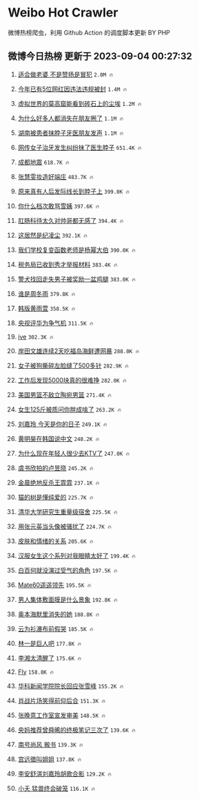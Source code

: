 # Weibo Hot Crawler 



微博热榜爬虫，利用 Github Action 的调度脚本更新 BY PHP 


## 微博今日热榜 更新于 2023-09-04 00:27:32 
1. [适合做老婆 不是赞扬是冒犯](https://s.weibo.com/weibo?q=%E9%80%82%E5%90%88%E5%81%9A%E8%80%81%E5%A9%86%20%E4%B8%8D%E6%98%AF%E8%B5%9E%E6%89%AC%E6%98%AF%E5%86%92%E7%8A%AF&t=31&band_rank=1&Refer=top) `2.0M 🔥` 

1. [今年已有5位网红因违法违规被封](https://s.weibo.com/weibo?q=%23%E4%BB%8A%E5%B9%B4%E5%B7%B2%E6%9C%895%E4%BD%8D%E7%BD%91%E7%BA%A2%E5%9B%A0%E8%BF%9D%E6%B3%95%E8%BF%9D%E8%A7%84%E8%A2%AB%E5%B0%81%23&t=31&band_rank=2&Refer=top) `1.4M 🔥` 

1. [虚拟世界的莫高窟能看到砖石上的尘埃](https://s.weibo.com/weibo?q=%23%E8%99%9A%E6%8B%9F%E4%B8%96%E7%95%8C%E7%9A%84%E8%8E%AB%E9%AB%98%E7%AA%9F%E8%83%BD%E7%9C%8B%E5%88%B0%E7%A0%96%E7%9F%B3%E4%B8%8A%E7%9A%84%E5%B0%98%E5%9F%83%23&t=31&band_rank=3&Refer=top) `1.2M 🔥` 

1. [为什么好多人都消失在朋友圈了](https://s.weibo.com/weibo?q=%23%E4%B8%BA%E4%BB%80%E4%B9%88%E5%A5%BD%E5%A4%9A%E4%BA%BA%E9%83%BD%E6%B6%88%E5%A4%B1%E5%9C%A8%E6%9C%8B%E5%8F%8B%E5%9C%88%E4%BA%86%23&t=31&band_rank=4&Refer=top) `1.1M 🔥` 

1. [湖南被患者抹脖子牙医朋友发声](https://s.weibo.com/weibo?q=%23%E6%B9%96%E5%8D%97%E8%A2%AB%E6%82%A3%E8%80%85%E6%8A%B9%E8%84%96%E5%AD%90%E7%89%99%E5%8C%BB%E6%9C%8B%E5%8F%8B%E5%8F%91%E5%A3%B0%23&t=31&band_rank=5&Refer=top) `1.1M 🔥` 

1. [网传女子治牙发生纠纷抹了医生脖子](https://s.weibo.com/weibo?q=%23%E7%BD%91%E4%BC%A0%E5%A5%B3%E5%AD%90%E6%B2%BB%E7%89%99%E5%8F%91%E7%94%9F%E7%BA%A0%E7%BA%B7%E6%8A%B9%E4%BA%86%E5%8C%BB%E7%94%9F%E8%84%96%E5%AD%90%23&t=31&band_rank=6&Refer=top) `651.4K 🔥` 

1. [成都地震](https://s.weibo.com/weibo?q=%E6%88%90%E9%83%BD%E5%9C%B0%E9%9C%87&t=31&band_rank=7&Refer=top) `618.7K 🔥` 

1. [张慧雯妆造好端庄](https://s.weibo.com/weibo?q=%23%E5%BC%A0%E6%85%A7%E9%9B%AF%E5%A6%86%E9%80%A0%E5%A5%BD%E7%AB%AF%E5%BA%84%23&t=31&band_rank=8&Refer=top) `483.7K 🔥` 

1. [原来真有人后发际线长到脖子上](https://s.weibo.com/weibo?q=%E5%8E%9F%E6%9D%A5%E7%9C%9F%E6%9C%89%E4%BA%BA%E5%90%8E%E5%8F%91%E9%99%85%E7%BA%BF%E9%95%BF%E5%88%B0%E8%84%96%E5%AD%90%E4%B8%8A&t=31&band_rank=9&Refer=top) `399.0K 🔥` 

1. [你什么档次敢骂雪姨](https://s.weibo.com/weibo?q=%23%E4%BD%A0%E4%BB%80%E4%B9%88%E6%A1%A3%E6%AC%A1%E6%95%A2%E9%AA%82%E9%9B%AA%E5%A7%A8%23&t=31&band_rank=10&Refer=top) `397.6K 🔥` 

1. [肛肠科待太久对帅哥都无感了](https://s.weibo.com/weibo?q=%23%E8%82%9B%E8%82%A0%E7%A7%91%E5%BE%85%E5%A4%AA%E4%B9%85%E5%AF%B9%E5%B8%85%E5%93%A5%E9%83%BD%E6%97%A0%E6%84%9F%E4%BA%86%23&t=31&band_rank=11&Refer=top) `394.4K 🔥` 

1. [这居然是纪凌尘](https://s.weibo.com/weibo?q=%23%E8%BF%99%E5%B1%85%E7%84%B6%E6%98%AF%E7%BA%AA%E5%87%8C%E5%B0%98%23&t=31&band_rank=12&Refer=top) `392.1K 🔥` 

1. [我们学校复变函数老师是杨幂大伯](https://s.weibo.com/weibo?q=%E6%88%91%E4%BB%AC%E5%AD%A6%E6%A0%A1%E5%A4%8D%E5%8F%98%E5%87%BD%E6%95%B0%E8%80%81%E5%B8%88%E6%98%AF%E6%9D%A8%E5%B9%82%E5%A4%A7%E4%BC%AF&t=31&band_rank=13&Refer=top) `390.0K 🔥` 

1. [税务局已收到秀才举报材料](https://s.weibo.com/weibo?q=%23%E7%A8%8E%E5%8A%A1%E5%B1%80%E5%B7%B2%E6%94%B6%E5%88%B0%E7%A7%80%E6%89%8D%E4%B8%BE%E6%8A%A5%E6%9D%90%E6%96%99%23&t=31&band_rank=14&Refer=top) `383.4K 🔥` 

1. [警犬找回走失男子被奖励一盆鸡腿](https://s.weibo.com/weibo?q=%23%E8%AD%A6%E7%8A%AC%E6%89%BE%E5%9B%9E%E8%B5%B0%E5%A4%B1%E7%94%B7%E5%AD%90%E8%A2%AB%E5%A5%96%E5%8A%B1%E4%B8%80%E7%9B%86%E9%B8%A1%E8%85%BF%23&t=31&band_rank=15&Refer=top) `383.0K 🔥` 

1. [谁是周冬雨](https://s.weibo.com/weibo?q=%E8%B0%81%E6%98%AF%E5%91%A8%E5%86%AC%E9%9B%A8&t=31&band_rank=16&Refer=top) `379.8K 🔥` 

1. [韩版黄雨萱](https://s.weibo.com/weibo?q=%E9%9F%A9%E7%89%88%E9%BB%84%E9%9B%A8%E8%90%B1&t=31&band_rank=17&Refer=top) `358.5K 🔥` 

1. [央视评华为争气机](https://s.weibo.com/weibo?q=%23%E5%A4%AE%E8%A7%86%E8%AF%84%E5%8D%8E%E4%B8%BA%E4%BA%89%E6%B0%94%E6%9C%BA%23&t=31&band_rank=18&Refer=top) `311.5K 🔥` 

1. [ive](https://s.weibo.com/weibo?q=ive&t=31&band_rank=19&Refer=top) `302.3K 🔥` 

1. [岸田文雄连续2天吃福岛海鲜遭网暴](https://s.weibo.com/weibo?q=%23%E5%B2%B8%E7%94%B0%E6%96%87%E9%9B%84%E8%BF%9E%E7%BB%AD2%E5%A4%A9%E5%90%83%E7%A6%8F%E5%B2%9B%E6%B5%B7%E9%B2%9C%E9%81%AD%E7%BD%91%E6%9A%B4%23&t=31&band_rank=20&Refer=top) `288.0K 🔥` 

1. [女子被狗撕碎左脸缝了500多针](https://s.weibo.com/weibo?q=%23%E5%A5%B3%E5%AD%90%E8%A2%AB%E7%8B%97%E6%92%95%E7%A2%8E%E5%B7%A6%E8%84%B8%E7%BC%9D%E4%BA%86500%E5%A4%9A%E9%92%88%23&t=31&band_rank=21&Refer=top) `282.9K 🔥` 

1. [工作后发现5000块真的很难挣](https://s.weibo.com/weibo?q=%23%E5%B7%A5%E4%BD%9C%E5%90%8E%E5%8F%91%E7%8E%B05000%E5%9D%97%E7%9C%9F%E7%9A%84%E5%BE%88%E9%9A%BE%E6%8C%A3%23&t=31&band_rank=22&Refer=top) `282.0K 🔥` 

1. [美国男篮不敌立陶宛男篮](https://s.weibo.com/weibo?q=%23%E7%BE%8E%E5%9B%BD%E7%94%B7%E7%AF%AE%E4%B8%8D%E6%95%8C%E7%AB%8B%E9%99%B6%E5%AE%9B%E7%94%B7%E7%AF%AE%23&t=31&band_rank=23&Refer=top) `271.4K 🔥` 

1. [女生125斤被质问你胖成啥了](https://s.weibo.com/weibo?q=%E5%A5%B3%E7%94%9F125%E6%96%A4%E8%A2%AB%E8%B4%A8%E9%97%AE%E4%BD%A0%E8%83%96%E6%88%90%E5%95%A5%E4%BA%86&t=31&band_rank=24&Refer=top) `263.2K 🔥` 

1. [刘嘉玲 今天是你的日子](https://s.weibo.com/weibo?q=%E5%88%98%E5%98%89%E7%8E%B2%20%E4%BB%8A%E5%A4%A9%E6%98%AF%E4%BD%A0%E7%9A%84%E6%97%A5%E5%AD%90&t=31&band_rank=25&Refer=top) `249.1K 🔥` 

1. [黄明昊在韩国说中文](https://s.weibo.com/weibo?q=%23%E9%BB%84%E6%98%8E%E6%98%8A%E5%9C%A8%E9%9F%A9%E5%9B%BD%E8%AF%B4%E4%B8%AD%E6%96%87%23&t=31&band_rank=26&Refer=top) `248.2K 🔥` 

1. [为什么现在年轻人很少去KTV了](https://s.weibo.com/weibo?q=%23%E4%B8%BA%E4%BB%80%E4%B9%88%E7%8E%B0%E5%9C%A8%E5%B9%B4%E8%BD%BB%E4%BA%BA%E5%BE%88%E5%B0%91%E5%8E%BBKTV%E4%BA%86%23&t=31&band_rank=27&Refer=top) `247.0K 🔥` 

1. [虞书欣拍的卢昱晓](https://s.weibo.com/weibo?q=%23%E8%99%9E%E4%B9%A6%E6%AC%A3%E6%8B%8D%E7%9A%84%E5%8D%A2%E6%98%B1%E6%99%93%23&t=31&band_rank=28&Refer=top) `245.2K 🔥` 

1. [金晨绝地反杀王霏霏](https://s.weibo.com/weibo?q=%23%E9%87%91%E6%99%A8%E7%BB%9D%E5%9C%B0%E5%8F%8D%E6%9D%80%E7%8E%8B%E9%9C%8F%E9%9C%8F%23&t=31&band_rank=29&Refer=top) `237.1K 🔥` 

1. [猫的树是懂纯爱的](https://s.weibo.com/weibo?q=%23%E7%8C%AB%E7%9A%84%E6%A0%91%E6%98%AF%E6%87%82%E7%BA%AF%E7%88%B1%E7%9A%84%23&t=31&band_rank=30&Refer=top) `225.7K 🔥` 

1. [清华大学研究生重量级宿舍](https://s.weibo.com/weibo?q=%E6%B8%85%E5%8D%8E%E5%A4%A7%E5%AD%A6%E7%A0%94%E7%A9%B6%E7%94%9F%E9%87%8D%E9%87%8F%E7%BA%A7%E5%AE%BF%E8%88%8D&t=31&band_rank=31&Refer=top) `225.5K 🔥` 

1. [用张元英当头像被骚扰了](https://s.weibo.com/weibo?q=%E7%94%A8%E5%BC%A0%E5%85%83%E8%8B%B1%E5%BD%93%E5%A4%B4%E5%83%8F%E8%A2%AB%E9%AA%9A%E6%89%B0%E4%BA%86&t=31&band_rank=32&Refer=top) `224.7K 🔥` 

1. [皮肤和情绪的关系](https://s.weibo.com/weibo?q=%E7%9A%AE%E8%82%A4%E5%92%8C%E6%83%85%E7%BB%AA%E7%9A%84%E5%85%B3%E7%B3%BB&t=31&band_rank=33&Refer=top) `205.6K 🔥` 

1. [汉服女生这个系列对我眼睛太好了](https://s.weibo.com/weibo?q=%E6%B1%89%E6%9C%8D%E5%A5%B3%E7%94%9F%E8%BF%99%E4%B8%AA%E7%B3%BB%E5%88%97%E5%AF%B9%E6%88%91%E7%9C%BC%E7%9D%9B%E5%A4%AA%E5%A5%BD%E4%BA%86&t=31&band_rank=34&Refer=top) `199.4K 🔥` 

1. [白百何就没演过受气的角色](https://s.weibo.com/weibo?q=%23%E7%99%BD%E7%99%BE%E4%BD%95%E5%B0%B1%E6%B2%A1%E6%BC%94%E8%BF%87%E5%8F%97%E6%B0%94%E7%9A%84%E8%A7%92%E8%89%B2%23&t=31&band_rank=35&Refer=top) `197.5K 🔥` 

1. [Mate60遥遥领先](https://s.weibo.com/weibo?q=%23Mate60%E9%81%A5%E9%81%A5%E9%A2%86%E5%85%88%23&t=31&band_rank=36&Refer=top) `195.5K 🔥` 

1. [男人集体敷面膜是什么景象](https://s.weibo.com/weibo?q=%23%E7%94%B7%E4%BA%BA%E9%9B%86%E4%BD%93%E6%95%B7%E9%9D%A2%E8%86%9C%E6%98%AF%E4%BB%80%E4%B9%88%E6%99%AF%E8%B1%A1%23&t=31&band_rank=37&Refer=top) `192.8K 🔥` 

1. [奥本海默里消失的她](https://s.weibo.com/weibo?q=%E5%A5%A5%E6%9C%AC%E6%B5%B7%E9%BB%98%E9%87%8C%E6%B6%88%E5%A4%B1%E7%9A%84%E5%A5%B9&t=31&band_rank=38&Refer=top) `188.8K 🔥` 

1. [云为衫瀑布前假哭](https://s.weibo.com/weibo?q=%E4%BA%91%E4%B8%BA%E8%A1%AB%E7%80%91%E5%B8%83%E5%89%8D%E5%81%87%E5%93%AD&t=31&band_rank=39&Refer=top) `185.5K 🔥` 

1. [林一是巨人吧](https://s.weibo.com/weibo?q=%23%E6%9E%97%E4%B8%80%E6%98%AF%E5%B7%A8%E4%BA%BA%E5%90%A7%23&t=31&band_rank=40&Refer=top) `177.8K 🔥` 

1. [李湘太清醒了](https://s.weibo.com/weibo?q=%E6%9D%8E%E6%B9%98%E5%A4%AA%E6%B8%85%E9%86%92%E4%BA%86&t=31&band_rank=41&Refer=top) `175.6K 🔥` 

1. [Fly](https://s.weibo.com/weibo?q=Fly&t=31&band_rank=42&Refer=top) `158.8K 🔥` 

1. [华科新闻学院院长回应张雪峰](https://s.weibo.com/weibo?q=%23%E5%8D%8E%E7%A7%91%E6%96%B0%E9%97%BB%E5%AD%A6%E9%99%A2%E9%99%A2%E9%95%BF%E5%9B%9E%E5%BA%94%E5%BC%A0%E9%9B%AA%E5%B3%B0%23&t=31&band_rank=43&Refer=top) `155.2K 🔥` 

1. [肖战片场笑得前仰后合](https://s.weibo.com/weibo?q=%23%E8%82%96%E6%88%98%E7%89%87%E5%9C%BA%E7%AC%91%E5%BE%97%E5%89%8D%E4%BB%B0%E5%90%8E%E5%90%88%23&t=31&band_rank=44&Refer=top) `151.3K 🔥` 

1. [张晚意工作室宣发审美](https://s.weibo.com/weibo?q=%23%E5%BC%A0%E6%99%9A%E6%84%8F%E5%B7%A5%E4%BD%9C%E5%AE%A4%E5%AE%A3%E5%8F%91%E5%AE%A1%E7%BE%8E%23&t=31&band_rank=45&Refer=top) `148.5K 🔥` 

1. [央妈推荐曾舜晞的终极笔记三次了](https://s.weibo.com/weibo?q=%23%E5%A4%AE%E5%A6%88%E6%8E%A8%E8%8D%90%E6%9B%BE%E8%88%9C%E6%99%9E%E7%9A%84%E7%BB%88%E6%9E%81%E7%AC%94%E8%AE%B0%E4%B8%89%E6%AC%A1%E4%BA%86%23&t=31&band_rank=46&Refer=top) `139.6K 🔥` 

1. [南号尚风 搬书](https://s.weibo.com/weibo?q=%E5%8D%97%E5%8F%B7%E5%B0%9A%E9%A3%8E%20%E6%90%AC%E4%B9%A6&t=31&band_rank=47&Refer=top) `139.3K 🔥` 

1. [宫远徵叫姐姐](https://s.weibo.com/weibo?q=%E5%AE%AB%E8%BF%9C%E5%BE%B5%E5%8F%AB%E5%A7%90%E5%A7%90&t=31&band_rank=48&Refer=top) `137.8K 🔥` 

1. [李安舒淇刘嘉玲胡歌合影](https://s.weibo.com/weibo?q=%23%E6%9D%8E%E5%AE%89%E8%88%92%E6%B7%87%E5%88%98%E5%98%89%E7%8E%B2%E8%83%A1%E6%AD%8C%E5%90%88%E5%BD%B1%23&t=31&band_rank=49&Refer=top) `129.2K 🔥` 

1. [小夭 猛兽终会破笼](https://s.weibo.com/weibo?q=%E5%B0%8F%E5%A4%AD%20%E7%8C%9B%E5%85%BD%E7%BB%88%E4%BC%9A%E7%A0%B4%E7%AC%BC&t=31&band_rank=50&Refer=top) `116.1K 🔥` 

